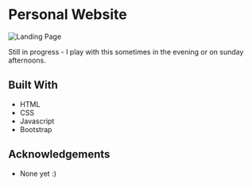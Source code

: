 # Personal Website

![Landing Page](https://res.cloudinary.com/purcella/image/upload/v1615936655/testFolder/Screen_Shot_2021-03-16_at_4.17.30_PM_lzn5iu.png)

Still in progress - I play with this sometimes in the evening or on sunday afternoons. 


## Built With

* HTML
* CSS
* Javascript
* Bootstrap


## Acknowledgements

* None yet :)

